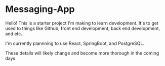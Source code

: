 # Messaging-App

Hello! This is a starter project I'm making to learn development.
It's to get used to things like Github, front end development,
back end development, and etc.

I'm currently plannning to use React, SpringBoot, and PostgreSQL.

These details will likely change and become more thorough in the coming days.
